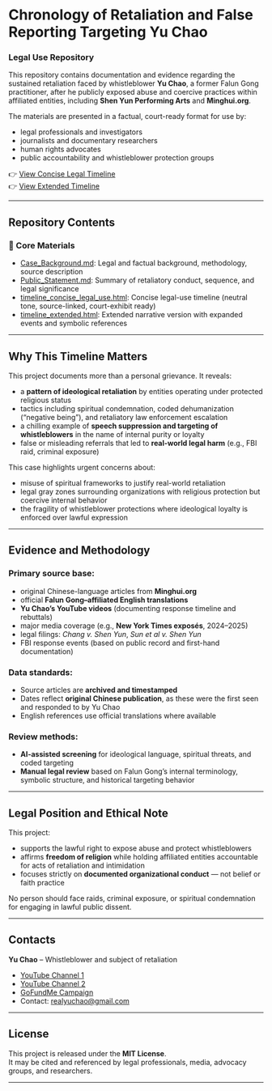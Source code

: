 # Chronology of Retaliation and False Reporting Targeting Yu Chao  
### Legal Use Repository

This repository contains documentation and evidence regarding the sustained retaliation faced by whistleblower **Yu Chao**, a former Falun Gong practitioner, after he publicly exposed abuse and coercive practices within affiliated entities, including **Shen Yun Performing Arts** and **Minghui.org**.

The materials are presented in a factual, court-ready format for use by:

- legal professionals and investigators  
- journalists and documentary researchers  
- human rights advocates  
- public accountability and whistleblower protection groups  

👉 [View Concise Legal Timeline](https://whistleblowerretaliation.github.io/timelineconciselegaluse/)  
👉 [View Extended Timeline](https://whistleblowerretaliation.github.io/timelineextended/)

---

## Repository Contents

### 📁 Core Materials

- [Case_Background.md](https://github.com/WhistleblowerRetaliation/timelineconcise/blob/main/Case_Background.md): Legal and factual background, methodology, source description  
- [Public_Statement.md](https://github.com/WhistleblowerRetaliation/timelineconcise/blob/main/Public_Statement.md): Summary of retaliatory conduct, sequence, and legal significance  
- [timeline_concise_legal_use.html](https://whistleblowerretaliation.github.io/timeline_legal_use/): Concise legal-use timeline (neutral tone, source-linked, court-exhibit ready)  
- [timeline_extended.html](https://whistleblowerretaliation.github.io/timelineextended/): Extended narrative version with expanded events and symbolic references

---

## Why This Timeline Matters

This project documents more than a personal grievance. It reveals:

- a **pattern of ideological retaliation** by entities operating under protected religious status  
- tactics including spiritual condemnation, coded dehumanization (“negative being”), and retaliatory law enforcement escalation  
- a chilling example of **speech suppression and targeting of whistleblowers** in the name of internal purity or loyalty  
- false or misleading referrals that led to **real-world legal harm** (e.g., FBI raid, criminal exposure)

This case highlights urgent concerns about:

- misuse of spiritual frameworks to justify real-world retaliation  
- legal gray zones surrounding organizations with religious protection but coercive internal behavior  
- the fragility of whistleblower protections where ideological loyalty is enforced over lawful expression

---

## Evidence and Methodology

### Primary source base:

- original Chinese-language articles from **Minghui.org**  
- official **Falun Gong–affiliated English translations**  
- **Yu Chao’s YouTube videos** (documenting response timeline and rebuttals)  
- major media coverage (e.g., **New York Times exposés**, 2024–2025)  
- legal filings: *Chang v. Shen Yun*, *Sun et al v. Shen Yun*  
- FBI response events (based on public record and first-hand documentation)

### Data standards:

- Source articles are **archived and timestamped**  
- Dates reflect **original Chinese publication**, as these were the first seen and responded to by Yu Chao  
- English references use official translations where available

### Review methods:

- **AI-assisted screening** for ideological language, spiritual threats, and coded targeting  
- **Manual legal review** based on Falun Gong’s internal terminology, symbolic structure, and historical targeting behavior

---

## Legal Position and Ethical Note

This project:

- supports the lawful right to expose abuse and protect whistleblowers  
- affirms **freedom of religion** while holding affiliated entities accountable for acts of retaliation and intimidation  
- focuses strictly on **documented organizational conduct** — not belief or faith practice  

No person should face raids, criminal exposure, or spiritual condemnation for engaging in lawful public dissent.

---

## Contacts

**Yu Chao** – Whistleblower and subject of retaliation

- [YouTube Channel 1](https://www.youtube.com/@ChaoYu-nb3ex)  
- [YouTube Channel 2](https://www.youtube.com/@traveller-returning-home)  
- [GoFundMe Campaign](https://www.gofundme.com/f/2a-advocate?attribution_id=sl:12bfcf21-7a90-48be-bc8a-c2212ec0f556&utm_campaign=man_sharesheet_ft&utm_medium=customer&utm_source=copy_link)  
- Contact: realyuchao@gmail.com

---

## License

This project is released under the **MIT License**.  
It may be cited and referenced by legal professionals, media, advocacy groups, and researchers.

---

